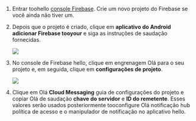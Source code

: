 

1. Entrar toohello [console Firebase](https://firebase.google.com/console/). Crie um novo projeto do Firebase se você ainda não tiver um.
2. Depois que o projeto é criado, clique em **aplicativo do Android adicionar Firebase tooyour** e siga as instruções de saudação fornecidas.

    ![](./media/notification-hubs-enable-firebase-cloud-messaging/notification-hubs-add-firebase-to-android-app.png)
3. No console de Firebase hello, clique em engrenagem Olá para o seu projeto e, em seguida, clique em **configurações de projeto**.

    ![](./media/notification-hubs-enable-firebase-cloud-messaging/notification-hubs-firebase-console-project-settings.png)
4. Clique em Olá **Cloud Messaging** guia de configurações do projeto e copiar Olá de saudação **chave do servidor** e **ID do remetente**. Esses valores serão usados posteriormente tooconfigure Olá notificação hub política de acesso e o manipulador de notificação no aplicativo hello.
